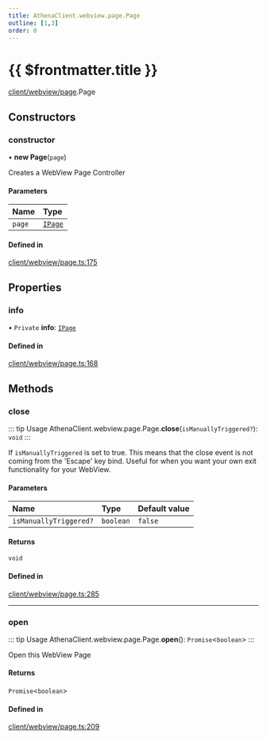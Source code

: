 ```yaml
---
title: AthenaClient.webview.page.Page
outline: [1,3]
order: 0
---
```


# {{ $frontmatter.title }}


[client/webview/page](../modules/client_webview_page.md).Page

## Constructors

### constructor

• **new Page**(`page`)

Creates a WebView Page Controller

#### Parameters

| Name | Type |
| :------ | :------ |
| `page` | [`IPage`](../interfaces/client_webview_page_IPage.md) |

#### Defined in

[client/webview/page.ts:175](https://github.com/Stuyk/altv-athena/blob/4945ccd/src/core/client/webview/page.ts#L175)

## Properties

### info

• `Private` **info**: [`IPage`](../interfaces/client_webview_page_IPage.md)

#### Defined in

[client/webview/page.ts:168](https://github.com/Stuyk/altv-athena/blob/4945ccd/src/core/client/webview/page.ts#L168)

## Methods

### close

::: tip Usage
AthenaClient.webview.page.Page.**close**(`isManuallyTriggered?`): `void`
:::

If `isManuallyTriggered` is set to true.
This means that the close event is not coming from the 'Escape' key bind.
Useful for when you want your own exit functionality for your WebView.

#### Parameters

| Name | Type | Default value |
| :------ | :------ | :------ |
| `isManuallyTriggered?` | `boolean` | `false` |

#### Returns

`void`

#### Defined in

[client/webview/page.ts:285](https://github.com/Stuyk/altv-athena/blob/4945ccd/src/core/client/webview/page.ts#L285)

___

### open

::: tip Usage
AthenaClient.webview.page.Page.**open**(): `Promise`<`boolean`\>
:::

Open this WebView Page

#### Returns

`Promise`<`boolean`\>

#### Defined in

[client/webview/page.ts:209](https://github.com/Stuyk/altv-athena/blob/4945ccd/src/core/client/webview/page.ts#L209)
